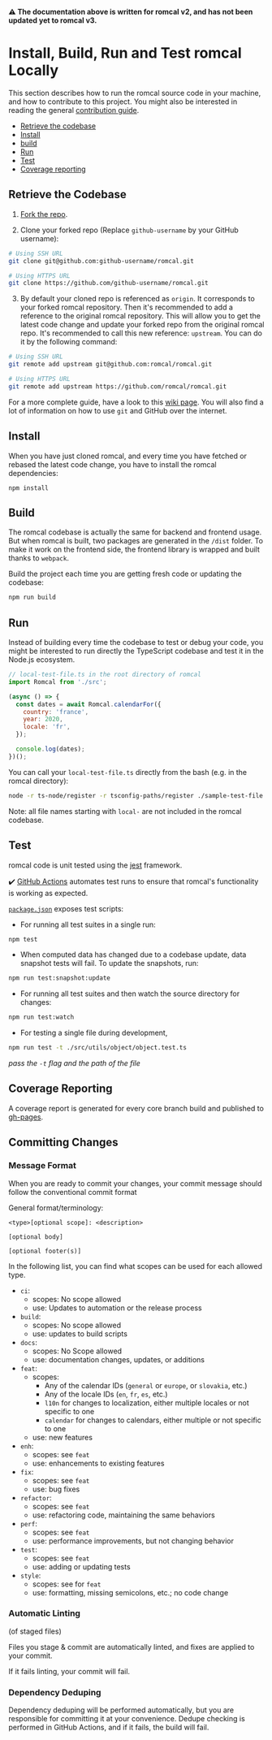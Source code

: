 **:warning: The documentation above is written for romcal v2, and has not been updated yet to romcal v3.**

# Install, Build, Run and Test romcal Locally

This section describes how to run the romcal source code in your machine, and how to contribute to this project.
You might also be interested in reading the general [contribution guide](../CONTRIBUTING.md).

- [Retrieve the codebase](#retrieve-the-codebase)
- [Install](#install)
- [build](#build)
- [Run](#run)
- [Test](#test)
- [Coverage reporting](#coverage-reporting)

## Retrieve the Codebase

1. [Fork the repo](https://help.github.com/en/github/getting-started-with-github/fork-a-repo#fork-an-example-repository).

2. Clone your forked repo (Replace `github-username` by your GitHub username):

```bash
# Using SSH URL
git clone git@github.com:github-username/romcal.git

# Using HTTPS URL
git clone https://github.com/github-username/romcal.git
```

3. By default your cloned repo is referenced as `origin`. It corresponds to your forked romcal repository.
   Then it's recommended to add a reference to the original romcal repository. This will allow you to get the latest code change and update your forked repo from the original romcal repo.
   It's recommended to call this new reference: `upstream`. You can do it by the following command:

```bash
# Using SSH URL
git remote add upstream git@github.com:romcal/romcal.git

# Using HTTPS URL
git remote add upstream https://github.com/romcal/romcal.git
```

For a more complete guide, have a look to this [wiki page](https://github.com/romcal/romcal/wiki/Contributor%E2%80%99s-guide).
You will also find a lot of information on how to use `git` and GitHub over the internet.

## Install

When you have just cloned romcal, and every time you have fetched or rebased the latest code change, you have to install the romcal dependencies:

```
npm install
```

## Build

The romcal codebase is actually the same for backend and frontend usage.
But when romcal is built, two packages are generated in the `/dist` folder.
To make it work on the frontend side, the frontend library is wrapped and built thanks to `webpack`.

Build the project each time you are getting fresh code or updating the codebase:

```bash
npm run build
```

## Run

Instead of building every time the codebase to test or debug your code, you might be interested to run directly the TypeScript codebase and test it in the Node.js ecosystem.

```javascript
// local-test-file.ts in the root directory of romcal
import Romcal from './src';

(async () => {
  const dates = await Romcal.calendarFor({
    country: 'france',
    year: 2020,
    locale: 'fr',
  });

  console.log(dates);
})();
```

You can call your `local-test-file.ts` directly from the bash (e.g. in the romcal directory):

```bash
node -r ts-node/register -r tsconfig-paths/register ./sample-test-file.ts
```

Note: all file names starting with `local-` are not included in the romcal codebase.

## Test

romcal code is unit tested using the [jest](https://jestjs.io/) framework.

:heavy_check_mark: [GitHub Actions](https://github.com/romcal/romcal/actions) automates test runs to ensure that romcal's functionality is working as expected.

[`package.json`](../package.json) exposes test scripts:

- For running all test suites in a single run:

```bash
npm test
```

- When computed data has changed due to a codebase update, data snapshot tests will fail. To update the snapshots, run:

```bash
npm run test:snapshot:update
```

- For running all test suites and then watch the source directory for changes:

```bash
npm run test:watch
```

- For testing a single file during development,

```bash
npm run test -t ./src/utils/object/object.test.ts
```

_pass the `-t` flag and the path of the file_

## Coverage Reporting

A coverage report is generated for every core branch build and published to [gh-pages]().

## Committing Changes

### Message Format

When you are ready to commit your changes, your commit message should follow the conventional commit format

General format/terminology:

```
<type>[optional scope]: <description>

[optional body]

[optional footer(s)]
```

In the following list, you can find what scopes can be used for each allowed type.

- `ci`:
  - scopes: No scope allowed
  - use: Updates to automation or the release process
- `build`:
  - scopes: No scope allowed
  - use: updates to build scripts
- `docs`:
  - scopes: No Scope allowed
  - use: documentation changes, updates, or additions
- `feat`:
  - scopes:
    - Any of the calendar IDs (`general` or `europe`, or `slovakia`, etc.)
    - Any of the locale IDs (`en`, `fr`, `es`, etc.)
    - `l10n` for changes to localization, either multiple locales or not specific to one
    - `calendar` for changes to calendars, either multiple or not specific to one
  - use: new features
- `enh`:
  - scopes: see `feat`
  - use: enhancements to existing features
- `fix`:
  - scopes: see `feat`
  - use: bug fixes
- `refactor`:
  - scopes: see `feat`
  - use: refactoring code, maintaining the same behaviors
- `perf`:
  - scopes: see `feat`
  - use: performance improvements, but not changing behavior
- `test`:
  - scopes: see `feat`
  - use: adding or updating tests
- `style`:
  - scopes: see for `feat`
  - use: formatting, missing semicolons, etc.; no code change

### Automatic Linting

(of staged files)

Files you stage & commit are automatically linted, and fixes are applied to your commit.

If it fails linting, your commit will fail.

### Dependency Deduping

Dependency deduping will be performed automatically, but you are responsible for committing it at your convenience.
Dedupe checking is performed in GitHub Actions, and if it fails, the build will fail.
